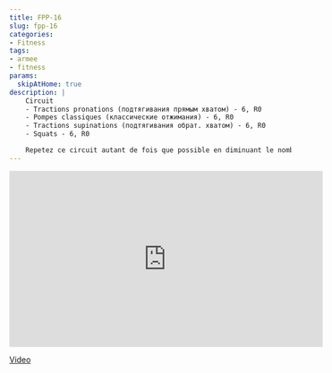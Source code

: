 ```yaml
---
title: FPP-16
slug: fpp-16
categories:
- Fitness
tags:
- armee
- fitness
params:
  skipAtHome: true
description: |
    Circuit
    - Tractions pronations (подтягивания прямым хватом) - 6, R0
    - Pompes classiques (классические отжимания) - 6, R0
    - Tractions supinations (подтягивания обрат. хватом) - 6, R0
    - Squats - 6, R0

    Repetez ce circuit autant de fois que possible en diminuant le nombre de repetitions a chaque circuit (Повторяйте эту схему как можно чаще, уменьшая количество повторений в каждом цикле)
---
```

<iframe width="560" height="315" src="https://www.youtube.com/embed/p6zAoDbE__s?si=r_AE1-fKOHc49A4i" title="YouTube video player" frameborder="0" allow="accelerometer; autoplay; clipboard-write; encrypted-media; gyroscope; picture-in-picture; web-share" allowfullscreen></iframe>

[Video](https://youtu.be/p6zAoDbE__s?si=r_AE1-fKOHc49A4i)
